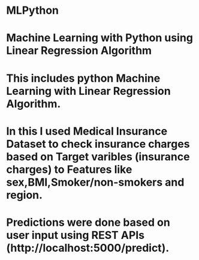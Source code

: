 # MLPython
# Machine Learning with Python using Linear Regression Algorithm

# This includes python Machine Learning with Linear Regression Algorithm.
# In this I used Medical Insurance Dataset to check insurance charges based on Target varibles (insurance charges) to Features like sex,BMI,Smoker/non-smokers and region.
# Predictions were done based on user input using REST APIs (http://localhost:5000/predict).
